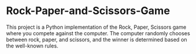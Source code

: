 # Rock-Paper-and-Scissors-Game
This project is a Python implementation of the Rock, Paper, Scissors game where you compete against the computer. The computer randomly chooses between rock, paper, and scissors, and the winner is determined based on the well-known rules.
